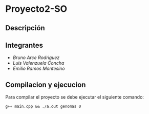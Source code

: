 # Proyecto2-SO

## Descripción

## Integrantes
- *Bruno Arce Rodriguez*
- *Luis Valenzuela Concha*
- *Emilio Ramos Montesino*

## Compilacion y ejecucion
Para compilar el proyecto se debe ejecutar el siguiente comando:
```
g++ main.cpp && ./a.out genomas 0
```

